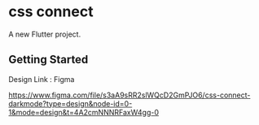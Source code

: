 # css connect

A new Flutter project.

## Getting Started

Design Link : Figma

https://www.figma.com/file/s3aA9sRR2slWQcD2GmPJO6/css-connect-darkmode?type=design&node-id=0-1&mode=design&t=4A2cmNNNRFaxW4gg-0
